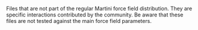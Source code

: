 Files that are not part of the regular Martini force field distribution.
They are specific interactions contributed by the community. Be aware
that these files are not tested against the main force field parameters.
